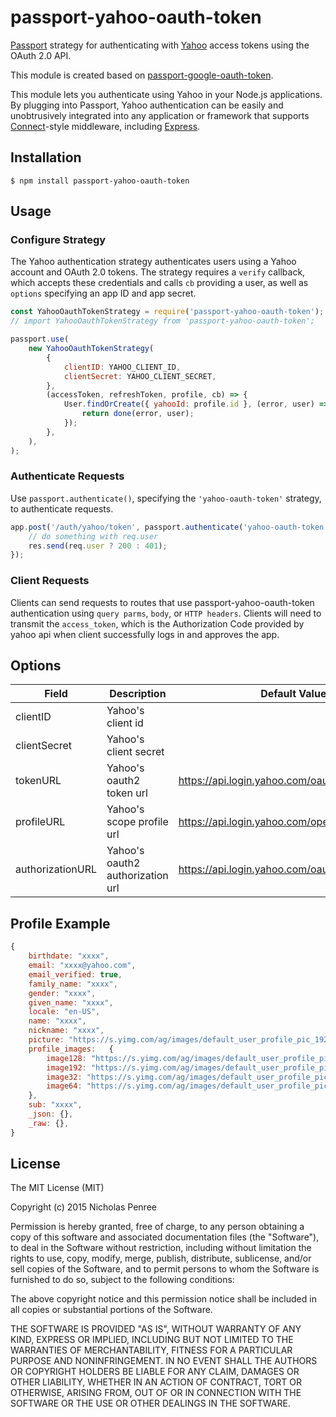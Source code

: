 # passport-yahoo-oauth-token

[Passport](http://passportjs.org/) strategy for authenticating with [Yahoo](https://developer.yahoo.com/sign-in-with-yahoo/)
access tokens using the OAuth 2.0 API.

This module is created based on [passport-google-oauth-token](https://github.com/zgid123/passport-google-oauth-token).

This module lets you authenticate using Yahoo in your Node.js applications.
By plugging into Passport, Yahoo authentication can be easily and
unobtrusively integrated into any application or framework that supports
[Connect](http://www.senchalabs.org/connect/)-style middleware, including
[Express](http://expressjs.com/).

## Installation

    $ npm install passport-yahoo-oauth-token

## Usage

### Configure Strategy

The Yahoo authentication strategy authenticates users using a Yahoo
account and OAuth 2.0 tokens. The strategy requires a `verify` callback, which
accepts these credentials and calls `cb` providing a user, as well as
`options` specifying an app ID and app secret.

```js
const YahooOauthTokenStrategy = require('passport-yahoo-oauth-token');
// import YahooOauthTokenStrategy from 'passport-yahoo-oauth-token';

passport.use(
	new YahooOauthTokenStrategy(
		{
			clientID: YAHOO_CLIENT_ID,
			clientSecret: YAHOO_CLIENT_SECRET,
		},
		(accessToken, refreshToken, profile, cb) => {
			User.findOrCreate({ yahooId: profile.id }, (error, user) => {
				return done(error, user);
			});
		},
	),
);
```

### Authenticate Requests

Use `passport.authenticate()`, specifying the `'yahoo-oauth-token'` strategy, to authenticate requests.

```js
app.post('/auth/yahoo/token', passport.authenticate('yahoo-oauth-token'), (req, res) => {
	// do something with req.user
	res.send(req.user ? 200 : 401);
});
```

### Client Requests

Clients can send requests to routes that use passport-yahoo-oauth-token authentication using `query parms`, `body`, or `HTTP headers`. Clients will need to transmit the `access_token`, which is the Authorization Code provided by yahoo api when client successfully logs in and approves the app.

## Options

| Field            | Description                      | Default Value                                   |
| ---------------- | -------------------------------- | ----------------------------------------------- |
| clientID         | Yahoo's client id                |                                                 |
| clientSecret     | Yahoo's client secret            |                                                 |
| tokenURL         | Yahoo's oauth2 token url         | https://api.login.yahoo.com/oauth2/request_auth |
| profileURL       | Yahoo's scope profile url        | https://api.login.yahoo.com/openid/v1/userinfo  |
| authorizationURL | Yahoo's oauth2 authorization url | https://api.login.yahoo.com/oauth2/get_token    |

## Profile Example

```js
{
	birthdate: "xxxx",
	email: "xxxx@yahoo.com",
	email_verified: true,
	family_name: "xxxx",
	gender: "xxxx",
	given_name: "xxxx",
	locale: "en-US",
	name: "xxxx",
	nickname: "xxxx",
	picture: "https://s.yimg.com/ag/images/default_user_profile_pic_192sq.jpg",
	profile_images:   {
		image128: "https://s.yimg.com/ag/images/default_user_profile_pic_128sq.jpg",
		image192: "https://s.yimg.com/ag/images/default_user_profile_pic_192sq.jpg",
		image32: "https://s.yimg.com/ag/images/default_user_profile_pic_32sq.jpg",
		image64: "https://s.yimg.com/ag/images/default_user_profile_pic_64sq.jpg",
	},
	sub: "xxxx",
	_json: {},
	_raw: {},
}
```

## License

The MIT License (MIT)

Copyright (c) 2015 Nicholas Penree

Permission is hereby granted, free of charge, to any person obtaining a copy
of this software and associated documentation files (the "Software"), to deal
in the Software without restriction, including without limitation the rights
to use, copy, modify, merge, publish, distribute, sublicense, and/or sell
copies of the Software, and to permit persons to whom the Software is
furnished to do so, subject to the following conditions:

The above copyright notice and this permission notice shall be included in all
copies or substantial portions of the Software.

THE SOFTWARE IS PROVIDED "AS IS", WITHOUT WARRANTY OF ANY KIND, EXPRESS OR
IMPLIED, INCLUDING BUT NOT LIMITED TO THE WARRANTIES OF MERCHANTABILITY,
FITNESS FOR A PARTICULAR PURPOSE AND NONINFRINGEMENT. IN NO EVENT SHALL THE
AUTHORS OR COPYRIGHT HOLDERS BE LIABLE FOR ANY CLAIM, DAMAGES OR OTHER
LIABILITY, WHETHER IN AN ACTION OF CONTRACT, TORT OR OTHERWISE, ARISING FROM,
OUT OF OR IN CONNECTION WITH THE SOFTWARE OR THE USE OR OTHER DEALINGS IN THE
SOFTWARE.
